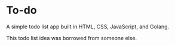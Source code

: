 # To-do
A simple todo list app built in HTML, CSS, JavaScript, and Golang.

This todo list idea was borrowed from someone else.
